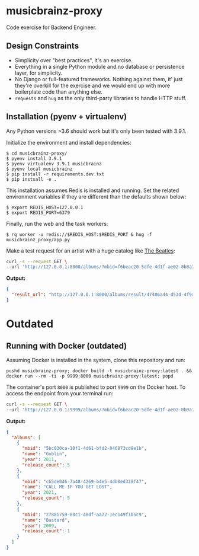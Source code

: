 # musicbrainz-proxy

Code exercise for Backend Engineer.

## Design Constraints

- Simplicity over "best practices", it's an exercise.
- Everything in a single Python module and no database or persistence layer,
    for simplicity.
- No Django or full-featured frameworks. Nothing against them, it' just they're
    overkill for the exercise and we would end up with more boilerplate
    code than anything else.
- `requests` and `hug` as the only third-party libraries to handle HTTP stuff.


## Installation (pyenv + virtualenv)

Any Python versions >3.6 should work but it's only been tested with 3.9.1.

Initialize the environment and install dependencies:

```shell
$ cd musicbrainz-proxy/
$ pyenv install 3.9.1
$ pyenv virtualenv 3.9.1 musicbrainz
$ pyenv local musicbrainz
$ pip install -r requirements.dev.txt
$ pip instsall -e .
```

This installation assumes Redis is installed and running. Set the related
environment variables if they are different than the defaults shown below:

```
$ export REDIS_HOST=127.0.0.1
$ export REDIS_PORT=6379
```

Finally, run the web and the task workers:

```
$ rq worker -u redis://$REDIS_HOST:$REDIS_PORT & hug -f musicbrainz_proxy/app.py
```

Make a test request for an artist with a huge catalog like [The Beatles](https://musicbrainz.org/artist/b10bbbfc-cf9e-42e0-be17-e2c3e1d2600d):

```bash
curl -s --request GET \
--url 'http://127.0.0.1:8000/albums/?mbid=f6beac20-5dfe-4d1f-ae02-0b0a740aafd6&offset=4&limit=37' | jq
```

**Output:**

```json
{
  "result_url": "http://127.0.0.1:8000/albums/result/47486a44-d53d-4f9a-802d-066897eb1c05"
}

```

# Outdated


## Running with Docker (outdated)

Assuming Docker is installed in the system, clone this repository and run:

```shell
pushd musicbrainz-proxy; docker build -t musicbrainz-proxy:latest . && docker run --rm -ti -p 9999:8000 musicbrainz-proxy:latest; popd
```

The container's port `8000` is published to port `9999` on the Docker host. To access
the endpoint from your terminal run:

```bash
curl -s --request GET \
--url 'http://127.0.0.1:9999/albums/?mbid=f6beac20-5dfe-4d1f-ae02-0b0a740aafd6&offset=4&limit=37' | jq
```

**Output:**

```json
{
  "albums": [
    {
      "mbid": "5bc030ca-10f1-4d61-bfd2-846873cd9e1b",
      "name": "Goblin",
      "year": 2011,
      "release_count": 5
    },
    {
      "mbid": "c65de046-7a48-4269-b4e5-4db0ed328f47",
      "name": "CALL ME IF YOU GET LOST",
      "year": 2021,
      "release_count": 5
    },
    {
      "mbid": "27881759-88c1-48df-aa72-1ec149f1b5c9",
      "name": "Bastard",
      "year": 2009,
      "release_count": 1
    }
  ]
}
```

